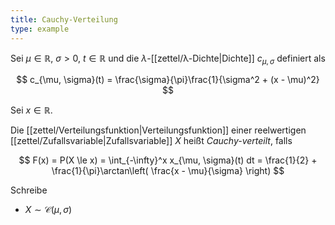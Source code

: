 ```yaml
---
title: Cauchy-Verteilung
type: example
---
```


Sei $\mu \in \mathbb{R}$, $\sigma \gt 0$, $t \in \mathbb{R}$ und die $\lambda$-[[zettel/λ-Dichte|Dichte]] $c_{\mu, \sigma}$ definiert als

$$
	c_{\mu, \sigma}(t) = \frac{\sigma}{\pi}\frac{1}{\sigma^2 + (x - \mu)^2}
$$

Sei $x \in \mathbb{R}$.

Die [[zettel/Verteilungsfunktion|Verteilungsfunktion]] einer reelwertigen [[zettel/Zufallsvariable|Zufallsvariable]] $X$ heißt *Cauchy-verteilt*, falls

$$
	F(x) = P(X \le x) = \int_{-\infty}^x x_{\mu, \sigma}(t) dt = \frac{1}{2} + \frac{1}{\pi}\arctan\left( \frac{x - \mu}{\sigma} \right)
$$

Schreibe
- $X \sim \mathcal{C}(\mu, \sigma)$